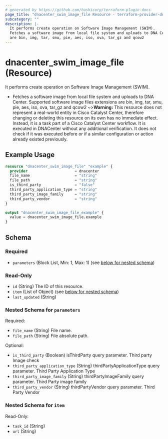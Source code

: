 ```yaml
---
# generated by https://github.com/hashicorp/terraform-plugin-docs
page_title: "dnacenter_swim_image_file Resource - terraform-provider-dnacenter"
subcategory: ""
description: |-
  It performs create operation on Software Image Management (SWIM).
  Fetches a software image from local file system and uploads to DNA Center. Supported software image files extensions
  are bin, img, tar, smu, pie, aes, iso, ova, tar_gz and qcow2
---
```


# dnacenter_swim_image_file (Resource)

It performs create operation on Software Image Management (SWIM).

- Fetches a software image from local file system and uploads to DNA Center. Supported software image files extensions
are bin, img, tar, smu, pie, aes, iso, ova, tar_gz and qcow2
~>**Warning:**
This resource does not represent a real-world entity in Cisco Catalyst Center, therefore changing or deleting this resource on its own has no immediate effect.
Instead, it is a task part of a Cisco Catalyst Center workflow. It is executed in DNACenter without any additional verification. It does not check if it was executed before or if a similar configuration or action already existed previously.

## Example Usage

```terraform
resource "dnacenter_swim_image_file" "example" {
  provider                     = dnacenter
  file_name                    = "string"
  file_path                    = "string"
  is_third_party               = "false"
  third_party_application_type = "string"
  third_party_image_family     = "string"
  third_party_vendor           = "string"
}

output "dnacenter_swim_image_file_example" {
  value = dnacenter_swim_image_file.example
}
```

<!-- schema generated by tfplugindocs -->
## Schema

### Required

- `parameters` (Block List, Min: 1, Max: 1) (see [below for nested schema](#nestedblock--parameters))

### Read-Only

- `id` (String) The ID of this resource.
- `item` (List of Object) (see [below for nested schema](#nestedatt--item))
- `last_updated` (String)

<a id="nestedblock--parameters"></a>
### Nested Schema for `parameters`

Required:

- `file_name` (String) File name.
- `file_path` (String) File absolute path.

Optional:

- `is_third_party` (Boolean) isThirdParty query parameter. Third party Image check
- `third_party_application_type` (String) thirdPartyApplicationType query parameter. Third Party Application Type
- `third_party_image_family` (String) thirdPartyImageFamily query parameter. Third Party image family
- `third_party_vendor` (String) thirdPartyVendor query parameter. Third Party Vendor


<a id="nestedatt--item"></a>
### Nested Schema for `item`

Read-Only:

- `task_id` (String)
- `url` (String)
